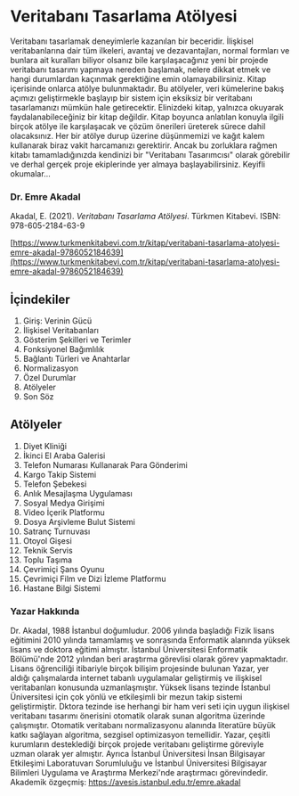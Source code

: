 # Veritabanı Tasarlama Atölyesi
Veritabanı tasarlamak deneyimlerle kazanılan bir beceridir. İlişkisel veritabanlarına dair tüm ilkeleri, avantaj ve dezavantajları, normal formları ve bunlara ait kuralları biliyor olsanız bile karşılaşacağınız yeni bir projede veritabanı tasarımı yapmaya nereden başlamak, nelere dikkat etmek ve hangi durumlardan kaçınmak gerektiğine emin olamayabilirsiniz. Kitap içerisinde onlarca atölye bulunmaktadır. Bu atölyeler, veri kümelerine bakış açımızı geliştirmekle başlayıp bir sistem için eksiksiz bir veritabanı tasarlamanızı mümkün hale getirecektir. Elinizdeki kitap, yalnızca okuyarak faydalanabileceğiniz bir kitap değildir. Kitap boyunca anlatılan konuyla ilgili birçok atölye ile karşılaşacak ve çözüm önerileri üreterek sürece dahil olacaksınız. Her bir atölye durup üzerine düşünmemizi ve kağıt kalem kullanarak biraz vakit harcamanızı gerektirir. Ancak bu zorluklara rağmen kitabı tamamladığınızda kendinizi bir "Veritabanı Tasarımcısı" olarak görebilir ve derhal gerçek proje ekiplerinde yer almaya başlayabilirsiniz. Keyifli okumalar...
### Dr. Emre Akadal
Akadal, E. (2021). _Veritabanı Tasarlama Atölyesi_. Türkmen Kitabevi. ISBN: 978-605-2184-63-9

[https://www.turkmenkitabevi.com.tr/kitap/veritabani-tasarlama-atolyesi-emre-akadal-9786052184639](https://www.turkmenkitabevi.com.tr/kitap/veritabani-tasarlama-atolyesi-emre-akadal-9786052184639)

## İçindekiler

 1. Giriş: Verinin Gücü
 2. İlişkisel Veritabanları
 3. Gösterim Şekilleri ve Terimler
 4. Fonksiyonel Bağımlılık
 5. Bağlantı Türleri ve Anahtarlar
 6. Normalizasyon
 7. Özel Durumlar
 8. Atölyeler
 9. Son Söz

## Atölyeler

 1. Diyet Kliniği
 2. İkinci El Araba Galerisi
 3. Telefon Numarası Kullanarak Para Gönderimi
 4. Kargo Takip Sistemi
 5. Telefon Şebekesi
 6. Anlık Mesajlaşma Uygulaması
 7. Sosyal Medya Girişimi
 8. Video İçerik Platformu
 9. Dosya Arşivleme Bulut Sistemi
 10. Satranç Turnuvası
 11. Otoyol Gişesi
 12. Teknik Servis
 13. Toplu Taşıma
 14. Çevrimiçi Şans Oyunu
 15. Çevrimiçi Film ve Dizi İzleme Platformu
 16. Hastane Bilgi Sistemi
  
### Yazar Hakkında
Dr. Akadal, 1988 İstanbul doğumludur. 2006 yılında başladığı Fizik lisans eğitimini 2010 yılında tamamlamış ve sonrasında Enformatik alanında yüksek lisans ve doktora eğitimi almıştır. İstanbul Üniversitesi Enformatik Bölümü'nde 2012 yılından beri araştırma görevlisi olarak görev yapmaktadır. Lisans öğrenciliği itibariyle birçok bilişim projesinde bulunan Yazar, yer aldığı çalışmalarda internet tabanlı uygulamalar geliştirmiş ve ilişkisel veritabanları konusunda uzmanlaşmıştır. Yüksek lisans tezinde İstanbul Üniversitesi için çok yönlü ve etkileşimli bir mezun takip sistemi geliştirmiştir. Dktora tezinde ise herhangi bir ham veri seti için uygun ilişkisel veritabanı tasarımı önerisini otomatik olarak sunan algoritma üzerinde çalışmıştır. Otomatik veritabanı normalizasyonu alanında literatüre büyük katkı sağlayan algoritma, sezgisel optimizasyon temellidir. Yazar, çeşitli kurumların desteklediği birçok projede veritabanı geliştirme göreviyle uzman olarak yer almıştır. Ayrıca İstanbul Üniversitesi İnsan Bilgisayar Etkileşimi Laboratuvarı Sorumluluğu ve İstanbul Üniversitesi Bilgisayar Bilimleri Uygulama ve Araştırma Merkezi'nde araştırmacı görevindedir.
Akademik özgeçmiş: https://avesis.istanbul.edu.tr/emre.akadal
